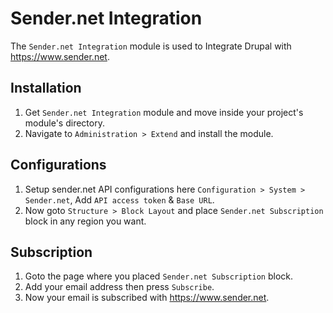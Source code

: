# Sender.net Integration

The `Sender.net Integration` module is used to Integrate Drupal with <https://www.sender.net>.

## Installation

 1. Get `Sender.net Integration` module and move inside your project's module's directory.
 2. Navigate to `Administration > Extend` and install the module.

## Configurations

  1. Setup sender.net API configurations here `Configuration > System > Sender.net`, Add `API access token` & `Base URL`.
  2. Now goto `Structure > Block Layout` and place `Sender.net Subscription` block in any region you want.

## Subscription

  1. Goto the page where you placed `Sender.net Subscription` block.
  2. Add your email address then press `Subscribe`.
  3. Now your email is subscribed with <https://www.sender.net>.
